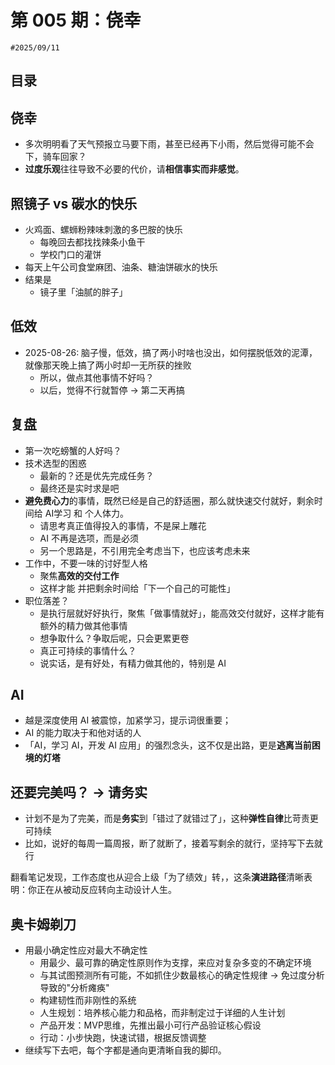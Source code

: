 
# 第 005 期：侥幸


`#2025/09/11`


## 目录
<!-- toc -->
 ## 侥幸 

- 多次明明看了天气预报立马要下雨，甚至已经再下小雨，然后觉得可能不会下，骑车回家？
- **过度乐观**往往导致不必要的代价，请**相信事实而非感觉**。

## 照镜子 vs 碳水的快乐

- 火鸡面、螺蛳粉辣味刺激的多巴胺的快乐
	- 每晚回去都找找辣条小鱼干
	- 学校门口的灌饼
- 每天上午公司食堂麻团、油条、糖油饼碳水的快乐
- 结果是
	- 镜子里「油腻的胖子」

## 低效

- 2025-08-26: 脑子慢，低效，搞了两小时啥也没出，如何摆脱低效的泥潭，就像那天晚上搞了两小时却一无所获的挫败
	- 所以，做点其他事情不好吗？
	- 以后，觉得不行就暂停 → 第二天再搞

## 复盘

- 第一次吃螃蟹的人好吗？
- 技术选型的困惑
	- 最新的？还是优先完成任务？
	- 最终还是实时求是吧
- **避免费心力**的事情，既然已经是自己的舒适圈，那么就快速交付就好，剩余时间给 AI学习 和 个人体力。  
	- 请思考真正值得投入的事情，不是屎上雕花
	- AI 不再是选项，而是必须
	- 另一个思路是，不引用完全考虑当下，也应该考虑未来
- 工作中，不要一味的讨好型人格
	- 聚焦**高效的交付工作**
	- 这样才能 并把剩余时间给「下一个自己的可能性」
- 职位落差？
	- 是执行层就好好执行，聚焦「做事情就好」，能高效交付就好，这样才能有额外的精力做其他事情
	- 想争取什么？争取后呢，只会更累更卷
	- 真正可持续的事情什么？
	- 说实话，是有好处，有精力做其他的，特别是 AI

## AI

- 越是深度使用 AI 被震惊，加紧学习，提示词很重要；
- AI 的能力取决于和他对话的人
- 「AI，学习 AI，开发 AI 应用」的强烈念头，这不仅是出路，更是**逃离当前困境的灯塔**

## 还要完美吗？ → 请务实

- 计划不是为了完美，而是**务实**到「错过了就错过了」，这种**弹性自律**比苛责更可持续
- 比如，说好的每周一篇周报，断了就断了，接着写剩余的就行，坚持写下去就行

翻看笔记发现，工作态度也从迎合上级「为了绩效」转，，这条**演进路径**清晰表明：你正在从被动反应转向主动设计人生。

## 奥卡姆剃刀

- 用最小确定性应对最大不确定性
	- 用最少、最可靠的确定性原则作为支撑，来应对复杂多变的不确定环境
	- 与其试图预测所有可能，不如抓住少数最核心的确定性规律 → 免过度分析导致的"分析瘫痪"
	- 构建韧性而非刚性的系统
	- 人生规划：培养核心能力和品格，而非制定过于详细的人生计划
	- 产品开发：MVP思维，先推出最小可行产品验证核心假设
	- 行动：小步快跑，快速试错，根据反馈调整
- 继续写下去吧，每个字都是通向更清晰自我的脚印。

